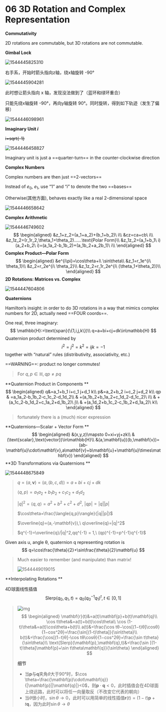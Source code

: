 # 06 3D Rotation and Complex Representation

**Commutativity**

2D rotations are commutable, but 3D rotations are not commutable.

**Gimbal Lock**

![1544445825310](assets/1544445825310.png)

右手系，开始时箭头指向z轴，绕x轴旋转 -90°

![1544445904281](assets/1544445904281.png)

此时想让箭头指向 x 轴，发现没法做到了（蓝环和绿环重合）

只能先绕x轴旋转 -90°，再向y轴旋转 90°。同时旋转，得到如下轨迹（发生了偏移）

![1544446098961](assets/1544446098961.png)

**Imaginary Unit $i$**

~~i=sqrt{-1}~~

![1544446458827](assets/1544446458827.png)

Imaginary unit is just a ==quarter-turn== in the counter-clockwise direction 

**Complex Numbers**

Complex numbers are then just ==2-vectors== 

Instead of $e_0$, $e_1$, use “$1$” and “$i$” to denote the two ==bases== 

Otherwise(其他方面), behaves exactly like a real 2-dimensional space 

![1544446658642](assets/1544446658642.png)

**Complex Arithmetic**

![1544446749602](assets/1544446749602.png)
$$
\begin{aligned}
&z_1+z_2=(a_1+a_2)+(b_1+b_2)\ i\\
&cz=ca+cb\ i\\
&z_1z_2=(r_1r_2,\theta_1+\theta_2)......\text{Polar Form}\\
&z_1z_2=(a_1+b_1\ i)(a_2+b_2\ i)=(a_1a_2-b_1b_2)+(a_1b_2+a_2b_1)\ i\\
\end{aligned}
$$
**Complex Product—Polar Form**
$$
\begin{aligned}
&e^{i\pi}=\cos\theta+i\ \sin\theta\\
&z_1=r_1e^{i\ \theta_1}\\
&z_2=r_2e^{i\ \theta_2}\\
&z_1z_2=r_1r_2e^{i\ (\theta_1+\theta_2)}\\
\end{aligned}
$$
**2D Rotations: Matrices vs. Complex**

![1544447604806](assets/1544447604806.png)

**Quaternions**

Hamilton’s insight: in order to do 3D rotations in a way that mimics complex numbers for 2D, actually need ==FOUR coords==. 

One real, three imaginary: 
$$
\mathbb{H}:=\text{span}(\{1,i,j,k\})\\
q=a+bi+cj+dk\in\mathbb{H}
$$
Quaternion product determined by 
$$
i^2=j^2=k^2=ijk=-1
$$
together with “natural” rules (distributivity, associativity, etc.) 

==WARNING==: product no longer commutes! 

> For $q,p\in\mathbb{H},qp\ne pq$

**Quaternion Product in Components **
$$
\begin{aligned}
q&=a_1+b_1 i+c_1 j+d_1 k\\
p&=a_2+b_2 i+c_2 j+d_2 k\\
qp
& =a_1a_2-b_1b_2-c_1c_2-d_1d_2\\
& +(a_1b_2+b_1a_2+c_1d_2-d_1c_2)\ i\\
& +(a_1c_2-b_1d_2+c_1a_2+d_1b_2)\ j\\
& +(a_1d_2+b_1c_2-c_1b_2+d_1a_2)\ k\\
\end{aligned}
$$

> fortunately there is a (much) nicer expression

**Quaternions—Scalar + Vector Form **
$$
\begin{aligned}
&(x,y,z)\mapsto 0+xi+yj+zk\\
&(\text{scalar},\text{vector})\in\mathbb{H}\\
&(a,\mathbf{u})(b,\mathbf{v})=(ab-\mathbf{u}\cdot\mathbf{v},a\mathbf{v}+b\mathbf{u}+\mathbf{u}\times\mathbf{v})
\end{aligned}
$$
**3D Transformations via Quaternions **

![1544448675849](assets/1544448675849.png)

> $q=(a,\mathbf{v})=(a,(b,c,d))=a+bi+cj+dk$
>
> $\langle{q,p}\rangle=a_1a_2+b_1b_2+c_1c_2+d_1d_2$
>
> $|q|^2=\langle{q,q}\rangle=a^2+b^2+c^2+d^2,\ |qp|=|q||p|$
>
> $\cos\theta=\frac{\langle{q,p}\rangle}{|q||p|}$
>
> $\overline{q}=(a,-\mathbf{v}),\ q\overline{q}=|q|^2$
>
> $q^{-1}=\overline{q}/|q|^2,qq^{-1} = 1,\ (qp)^{-1}=p^{-1}q^{-1}$

Given axis u, angle θ, quaternion q representing rotation is  
$$
q=\cos\frac{\theta}{2}+\sin\frac{\theta}{2}\mathbf{u}
$$

>Much easier to remember (and manipulate) than matrix! 
>
>![1544449019015](assets/1544449019015.png)

**Interpolating Rotations **

4D球面线性插值
$$
\text{Slerp}(q_0,q_1,t)=q_0(q_0^{-1}q_1)^t,t\in[0,1]
$$

>![img](https://images2015.cnblogs.com/blog/890966/201706/890966-20170608123241465-1268380295.png)
>$$
>\begin{aligned}
>\mathbf{r}(t)&=a(t)\mathbf{p}+b(t)\mathbf{q}\\
>\cos t\theta&=a(t)+b(t)\cos\theta\\
>\cos (1-t)\theta&=a(t)\cos\theta+b(t)\\
>a(t)&=\frac{\cos tθ−\cos[(1−t)θ]\cosθ}{1−cos^2θ}=\frac{\sin[(1-t)\theta]}{\sin\theta}\\
>b(t)&=\frac{\cos[(1−t)θ]-\cos tθ\cosθ}{1−cos^2θ}=\frac{\sin t\theta}{\sin\theta}\\
>\text{Slerp}(\mathbf{p},\mathbf{q},t)&=\frac{\sin [(1-t)\theta]\mathbf{p}+\sin t\theta\mathbf{q}}{\sin\theta}
>\end{aligned}
>$$
>
>**细节**
>
>- 当$\mathbf{p}$与$\mathbf{q}$夹角$\theta$大于90°时，$\cos \theta=\frac{\mathbf{p}\cdot\mathbf{q}}{|\mathbf{p}||\mathbf{q}|}<0$，则$\mathbf{p}\cdot\mathbf{q}<0$，此时插值会在4D球面上绕远路，此时可以将任一向量取反（不改变它代表的朝向）
>- 当$\theta$很小时，$\sin \theta\to0$，此时可以用简单的线性插值$\mathbf{r}(t)=(1-t)\mathbf{p}+t\mathbf{q}$，因为此时$\sin \theta\to\theta$
